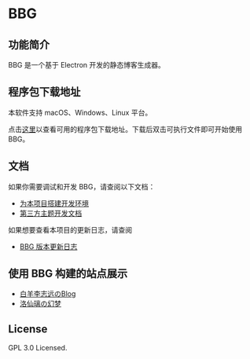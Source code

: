 BBG
===

## 功能简介

BBG 是一个基于 Electron 开发的静态博客生成器。

## 程序包下载地址

本软件支持 macOS、Windows、Linux 平台。

点击[这里](./Docs/Download.zhcn.md)以查看可用的程序包下载地址。下载后双击可执行文件即可开始使用 BBG。

## 文档

如果你需要调试和开发 BBG，请查阅以下文档：

* [为本项目搭建开发环境](./Docs/Developer_Guide.zhcn.md)
* [第三方主题开发文档](./Docs/Theme_Developing.zhcn.md)

如果想要查看本项目的更新日志，请查阅

* [BBG 版本更新日志](./CHANGELOG.zhcn.md)

## 使用 BBG 构建的站点展示

* [白羊李志远のBlog](https://baiyang-lzy.gitee.io/blog/)
* [洛仙璃の幻梦](https://mzwing.eu.org/)

## License

GPL 3.0 Licensed.